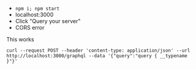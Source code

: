 
* `npm i; npm start`
* localhost:3000
* Click "Query your server"
* CORS error

This works
```
curl --request POST --header 'content-type: application/json' --url http://localhost:3000/graphql --data '{"query":"query { __typename }"}'
```